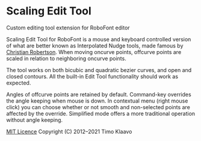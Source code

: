 Scaling Edit Tool
=================
Custom editing tool extension for RoboFont editor

Scaling Edit Tool for RoboFont is a mouse and keyboard controlled version of what are better known
as Interpolated Nudge tools, made famous by [Christian Robertson](http://www.christianrobertson.com).
When moving oncurve points, offcurve points are scaled in relation to neighboring oncurve points.

The tool works on both bicubic and quadratic bezier curves, and open and closed contours.
All the built-in Edit Tool functionality should work as expected.

Angles of offcurve points are retained by default. Command-key overrides the angle keeping when
mouse is down. In contextual menu (right mouse click) you can choose whether or not smooth and
non-selected points are affected by the override. Simplified mode offers a more traditional
operation without angle keeping.

[MIT Licence](https://en.wikipedia.org/wiki/MIT_License) Copyright (C) 2012–2021 Timo Klaavo
